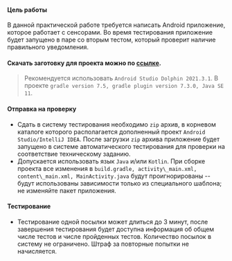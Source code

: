 #### Цель работы
В данной практической работе требуется написать Android приложение, которое работает с сенсорами. 
Во время тестирования приложение будет запущено в паре со вторым тестом, который проверит наличие правильного уведомления.
#### Скачать заготовку для проекта можно по [ссылке]([https://github.com/paulmy/Sensors/]).
>Рекомендуется использовать ```Android Studio Dolphin 2021.3.1```. В проекте ```gradle version 7.5, gradle plugin version 7.3.0, Java SE 11```.
#### Отправка на проверку
-   Сдать в систему тестирования необходимо ```zip``` архив, в корневом каталоге которого располагается дополненный проект ```Android Studio/IntelliJ IDEA```. После загрузки ```zip``` архива приложение будет запущено в системе автоматического тестирования для проверки на соответствие техническому заданию. 
-   Допускается использовать язык ```Java``` и/или ```Kotlin```. При сборке проекта вcе изменения в ```build.gradle, activity\_main.xml, content\_main.xml, MainActivity.java``` будут проигнорированы -- будут использованы зависимости только из специального шаблона; не изменяйте пакет приложения. 
#### Тестирование
-   Тестирование одной посылки может длиться до 3 минут, после завершения тестирования будет доступна информация об общем числе тестов и числе пройденных тестов. Количество посылок в систему не ограничено. Штраф за повторные попытки не начисляется.

